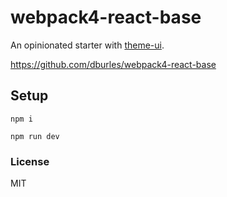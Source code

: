 # webpack4-react-base

An opinionated starter with [theme-ui](https://theme-ui.com/).

https://github.com/dburles/webpack4-react-base

## Setup

`npm i`

`npm run dev`

### License

MIT